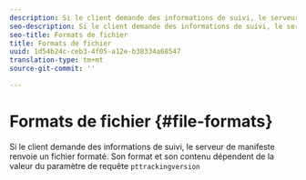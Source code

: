 ```yaml
---
description: Si le client demande des informations de suivi, le serveur de manifeste renvoie un fichier formaté. Son format et son contenu dépendent de la valeur du paramètre de requête pttrackingversion
seo-description: Si le client demande des informations de suivi, le serveur de manifeste renvoie un fichier formaté. Son format et son contenu dépendent de la valeur du paramètre de requête pttrackingversion
seo-title: Formats de fichier
title: Formats de fichier
uuid: 1d54b24c-ceb3-4f05-a12e-b38334a68547
translation-type: tm+mt
source-git-commit: ''

---
```



# Formats de fichier {#file-formats}

Si le client demande des informations de suivi, le serveur de manifeste renvoie un fichier formaté. Son format et son contenu dépendent de la valeur du paramètre de requête `pttrackingversion`